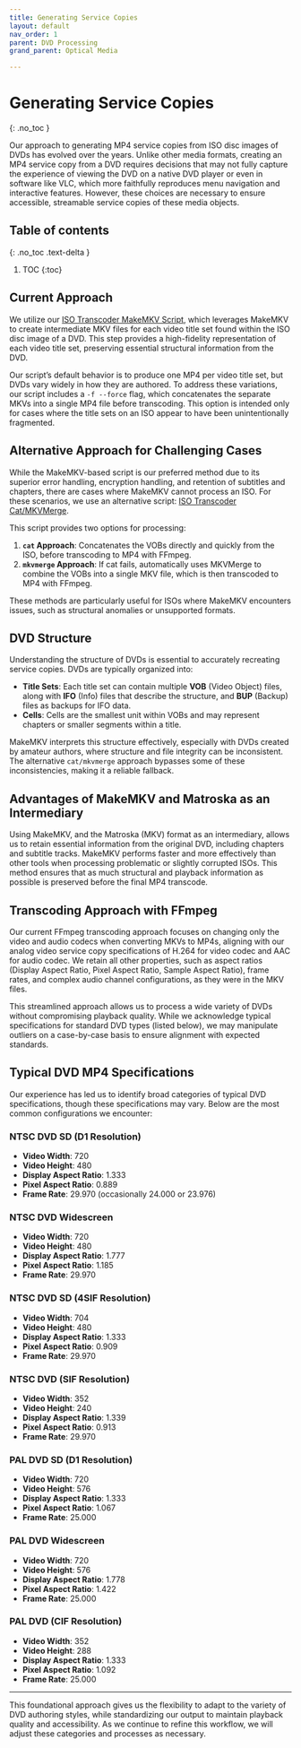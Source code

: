 ```yaml
---
title: Generating Service Copies
layout: default
nav_order: 1
parent: DVD Processing
grand_parent: Optical Media

---
```


# Generating Service Copies
{: .no_toc }

Our approach to generating MP4 service copies from ISO disc images of DVDs has evolved over the years. Unlike other media formats, creating an MP4 service copy from a DVD requires decisions that may not fully capture the experience of viewing the DVD on a native DVD player or even in software like VLC, which more faithfully reproduces menu navigation and interactive features. However, these choices are necessary to ensure accessible, streamable service copies of these media objects.

## Table of contents
{: .no_toc .text-delta }

1. TOC
{:toc}

## Current Approach

We utilize our [ISO Transcoder MakeMKV Script](https://github.com/NYPL/ami-preservation/blob/main/ami_scripts/iso_transcoder_makemkv.py), which leverages MakeMKV to create intermediate MKV files for each video title set found within the ISO disc image of a DVD. This step provides a high-fidelity representation of each video title set, preserving essential structural information from the DVD.

Our script’s default behavior is to produce one MP4 per video title set, but DVDs vary widely in how they are authored. To address these variations, our script includes a `-f --force` flag, which concatenates the separate MKVs into a single MP4 file before transcoding. This option is intended only for cases where the title sets on an ISO appear to have been unintentionally fragmented.

## Alternative Approach for Challenging Cases

While the MakeMKV-based script is our preferred method due to its superior error handling, encryption handling, and retention of subtitles and chapters, there are cases where MakeMKV cannot process an ISO. For these scenarios, we use an alternative script: [ISO Transcoder Cat/MKVMerge](https://github.com/NYPL/ami-preservation/blob/main/ami_scripts/iso_transcoder_cat_mkvmerge.py).

This script provides two options for processing:
1. **`cat` Approach**: Concatenates the VOBs directly and quickly from the ISO, before transcoding to MP4 with FFmpeg.
2. **`mkvmerge` Approach**: If cat fails, automatically uses MKVMerge to combine the VOBs into a single MKV file, which is then transcoded to MP4 with FFmpeg.

These methods are particularly useful for ISOs where MakeMKV encounters issues, such as structural anomalies or unsupported formats.

## DVD Structure

Understanding the structure of DVDs is essential to accurately recreating service copies. DVDs are typically organized into:

- **Title Sets**: Each title set can contain multiple **VOB** (Video Object) files, along with **IFO** (Info) files that describe the structure, and **BUP** (Backup) files as backups for IFO data.
- **Cells**: Cells are the smallest unit within VOBs and may represent chapters or smaller segments within a title.

MakeMKV interprets this structure effectively, especially with DVDs created by amateur authors, where structure and file integrity can be inconsistent. The alternative `cat/mkvmerge` approach bypasses some of these inconsistencies, making it a reliable fallback.

## Advantages of MakeMKV and Matroska as an Intermediary

Using MakeMKV, and the Matroska (MKV) format as an intermediary, allows us to retain essential information from the original DVD, including chapters and subtitle tracks. MakeMKV performs faster and more effectively than other tools when processing problematic or slightly corrupted ISOs. This method ensures that as much structural and playback information as possible is preserved before the final MP4 transcode.

## Transcoding Approach with FFmpeg

Our current FFmpeg transcoding approach focuses on changing only the video and audio codecs when converting MKVs to MP4s, aligning with our analog video service copy specifications of H.264 for video codec and AAC for audio codec. We retain all other properties, such as aspect ratios (Display Aspect Ratio, Pixel Aspect Ratio, Sample Aspect Ratio), frame rates, and complex audio channel configurations, as they were in the MKV files.

This streamlined approach allows us to process a wide variety of DVDs without compromising playback quality. While we acknowledge typical specifications for standard DVD types (listed below), we may manipulate outliers on a case-by-case basis to ensure alignment with expected standards.

## Typical DVD MP4 Specifications

Our experience has led us to identify broad categories of typical DVD specifications, though these specifications may vary. Below are the most common configurations we encounter:

### NTSC DVD SD (D1 Resolution)
- **Video Width**: 720
- **Video Height**: 480
- **Display Aspect Ratio**: 1.333
- **Pixel Aspect Ratio**: 0.889
- **Frame Rate**: 29.970 (occasionally 24.000 or 23.976)

### NTSC DVD Widescreen
- **Video Width**: 720
- **Video Height**: 480
- **Display Aspect Ratio**: 1.777
- **Pixel Aspect Ratio**: 1.185
- **Frame Rate**: 29.970

### NTSC DVD SD (4SIF Resolution)
- **Video Width**: 704
- **Video Height**: 480
- **Display Aspect Ratio**: 1.333
- **Pixel Aspect Ratio**: 0.909
- **Frame Rate**: 29.970

### NTSC DVD (SIF Resolution)
- **Video Width**: 352
- **Video Height**: 240
- **Display Aspect Ratio**: 1.339
- **Pixel Aspect Ratio**: 0.913
- **Frame Rate**: 29.970

### PAL DVD SD (D1 Resolution)
- **Video Width**: 720
- **Video Height**: 576
- **Display Aspect Ratio**: 1.333
- **Pixel Aspect Ratio**: 1.067
- **Frame Rate**: 25.000

### PAL DVD Widescreen
- **Video Width**: 720
- **Video Height**: 576
- **Display Aspect Ratio**: 1.778
- **Pixel Aspect Ratio**: 1.422
- **Frame Rate**: 25.000

### PAL DVD (CIF Resolution)
- **Video Width**: 352
- **Video Height**: 288
- **Display Aspect Ratio**: 1.333
- **Pixel Aspect Ratio**: 1.092
- **Frame Rate**: 25.000

---

This foundational approach gives us the flexibility to adapt to the variety of DVD authoring styles, while standardizing our output to maintain playback quality and accessibility. As we continue to refine this workflow, we will adjust these categories and processes as necessary.

